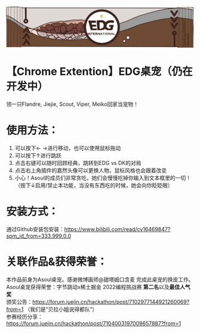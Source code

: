 ![image](unnamed.png)
# 【Chrome Extention】EDG桌宠（仍在开发中）

领一只Flandre, Jiejie, Scout, Viper, Meiko回家当宠物！

# 使用方法：
1. 可以按下← →进行移动，也可以使用鼠标拖动
2. 可以按下↑进行跳跃
3. 点击右键可以随时回顾经典，跳转到EDG vs DK的对局
4. 点击右上角插件的嘉然头像可以更换人物，鼠标风格也会跟着改变
5. 小心！Asoul的成员们非常贪吃，她们会慢慢吃掉你输入到文本框里的一切！（按下↓启用/禁止本功能，当没有东西吃的时候，她会向你眨眨眼）

# 安装方式：
通过Github安装包安装：https://www.bilibili.com/read/cv16469847?spm_id_from=333.999.0.0

# 关联作品&获得荣誉：
本作品前身为Asoul桌宠。感谢微博画师@甜塔姆口含麦 完成此桌宠的换皮工作。  
Asoul桌宠获得荣誉：字节跳动x稀土掘金 2022编程挑战赛 **第二名**以及**最佳人气奖**   
颁奖公告：https://forum.juejin.cn/hackathon/post/7102977144921260069?from=1
（我们是“贝拉小姐说得都队”）  
参赛经历分享：https://forum.juejin.cn/hackathon/post/7104003197009657887?from=1
